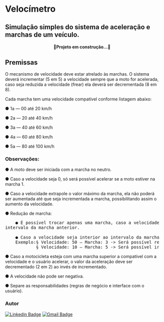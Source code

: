 # Velocímetro
## Simulação simples do sistema de aceleração e marchas de um veículo.

<h4 align="center">🚧Projeto em construção...🚧</h4>

## Premissas

O mecanismo de velocidade deve estar atrelado às marchas. O sistema deverá incrementar
(5 em 5) a velocidade sempre que a moto for acelerada, caso seja reduzida a velocidade
(frear) ela deverá ser decrementada (8 em 8).

Cada marcha tem uma velocidade compatível conforme listagem abaixo:

● 1a — 00 até 20 km/h

● 2a — 20 até 40 km/h

● 3a — 40 até 60 km/h

● 4a — 60 até 80 km/h

● 5a — 80 até 100 km/h

### Observações:

● A moto deve ser iniciada com a marcha no neutro.

● Caso a velocidade seja 0, só será possível acelerar se a moto estiver na marcha 1.

● Caso a velocidade extrapole o valor máximo da marcha, ela não poderá ser
aumentada até que seja incrementada a marcha, possibilitando assim o aumento
da velocidade.

● Redução de marcha:
<pre>
    ● É possível trocar apenas uma marcha, caso a velocidade seja superior ao
intervalo da marcha anterior.

    ● Caso a velocidade seja interior ao intervalo da marcha, será possível trocarnormalmente.
    Exemplo:§ Velocidade: 50 – Marcha: 3 -> Será possível reduzir somente até a marcha 2.
            § Velocidade: 10 – Marcha: 5 -> Será possível ir reduzindo até a marcha 1.
</pre>
● Caso a motocicleta esteja com uma marcha superior a compatível com a
velocidade e o usuário acelerar, o valor da aceleração deve ser decrementado (2
em 2) ao invés de incrementado.

● A velocidade não pode ser negativa.

● Separe as responsabilidades (regras de negócio e interface com o usuário).

### Autor


[![Linkedin Badge](https://img.shields.io/badge/-Carlos-blue?style=flat-square&logo=Linkedin&logoColor=white&link=https://www.linkedin.com/in/carlos-schumacher/)](https://www.linkedin.com/in/carlos-schumacher/) 
[![Gmail Badge](https://img.shields.io/badge/-carlosdu.carloseduardo@gmail.com-c14438?style=flat-square&logo=Gmail&logoColor=white&link=mailto:carlosdu.carloseduardo@gmail.com)](mailto:carlosdu.carloseduardo@gmail.com)
